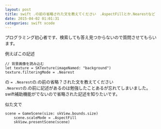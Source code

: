 ```yaml
---
layout: post
title: swift .の前の省略された文を教えてください　.AspectFillとか.Nearestなど
date: 2015-04-02 01:01:31
categories: swift xcode
---
```

<p>プログラミング初心者です、検索しても答え見つからないので質問させてもらいます。</p>

<p>例えばこの記述</p>

```
// 背景画像を読み込む
let texture = SKTexture(imageNamed: "background")
texture.filteringMode = .Nearest
```

<p>の <code>= .Nearest</code>の.の前の省略？された文を教えてください<br>
  <code>.Nearest</code>の.の前に記述があるのは勉強したことあるが忘れてしまいました。<br>
swift補助機能がでないので省略された記述を知りたいです。</p>

<p>似た文で</p>

```
scene = GameScene(size: skView.bounds.size)
    scene.scaleMode = .AspectFill
    skView.presentScene(scene)
```
